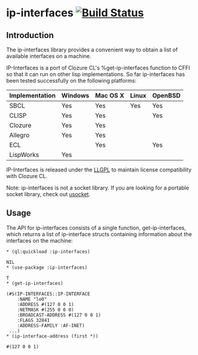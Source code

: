 # ip-interfaces [![Build Status](https://travis-ci.org/elliottslaughter/ip-interfaces.svg?branch=master)](https://travis-ci.org/elliottslaughter/ip-interfaces)

## Introduction

The ip-interfaces library provides a convenient way to obtain a list of
available interfaces on a machine.

IP-Interfaces is a port of Clozure CL's %get-ip-interfaces function to
CFFI so that it can run on other lisp implementations. So far
ip-interfaces has been tested successfully on the following platforms:

| Implementation | Windows | Mac OS X | Linux | OpenBSD |
| :------------- | :------ | :------- | :---- | :------ |
| SBCL           | Yes     | Yes      | Yes   | Yes     |
| CLISP          | Yes     | Yes      |       | Yes     |
| Clozure        | Yes     | Yes      |       |         |
| Allegro        | Yes     | Yes      |       |         |
| ECL            |         | Yes      |       | Yes     |
| LispWorks      | Yes     |          |       |         |

IP-Interfaces is released under the
[LLGPL](http://opensource.franz.com/preamble.html) to maintain license
compatibility with Clozure CL.

Note: ip-interfaces is not a socket library. If you are looking for a
portable socket library, check out
[usocket](http://common-lisp.net/project/usocket/).

## Usage

The API for ip-interfaces consists of a single function,
get-ip-interfaces, which returns a list of ip-interface structs
containing information about the interfaces on the machine:

    * (ql:quickload :ip-interfaces)

    NIL
    * (use-package :ip-interfaces)

    T
    * (get-ip-interfaces)

    (#S(IP-INTERFACES::IP-INTERFACE
        :NAME "lo0"
        :ADDRESS #(127 0 0 1)
        :NETMASK #(255 0 0 0)
        :BROADCAST-ADDRESS #(127 0 0 1)
        :FLAGS 32841
        :ADDRESS-FAMILY :AF-INET)
     ...)
    * (ip-interface-address (first *))

    #(127 0 0 1)
